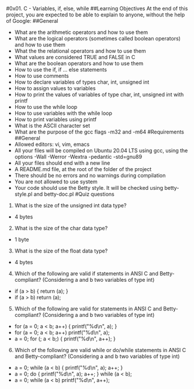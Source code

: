 #0x01. C - Variables, if, else, while
##Learning Objectives
At the end of this project, you are expected to be able to explain to anyone, without the help of Google:
##General
* What are the arithmetic operators and how to use them
* What are the logical operators (sometimes called boolean operators) and how to use them
* What the the relational operators and how to use them
* What values are considered TRUE and FALSE in C
* What are the boolean operators and how to use them
* How to use the if, if ... else statements
* How to use comments
* How to declare variables of types char, int, unsigned int
* How to assign values to variables
* How to print the values of variables of type char, int, unsigned int with printf
* How to use the while loop
* How to use variables with the while loop
* How to print variables using printf
* What is the ASCII character set
* What are the purpose of the gcc flags -m32 and -m64
#Requirements
##General
* Allowed editors: vi, vim, emacs
* All your files will be compiled on Ubuntu 20.04 LTS using gcc, using the options -Wall -Werror -Wextra -pedantic -std=gnu89
* All your files should end with a new line
* A README.md file, at the root of the folder of the project
* There should be no errors and no warnings during compilation
* You are not allowed to use system
* Your code should use the Betty style. It will be checked using betty-style.pl and betty-doc.pl
#Quiz questions
1. What is the size of the unsigned int data type?
* 4 bytes
2. What is the size of the char data type?
* 1 byte
3. What is the size of the float data type?
* 4 bytes
4. Which of the following are valid if statements in ANSI C and Betty-compliant? (Considering a and b two variables of type int)
* if (a > b)
{
  return (a);
}
* if (a > b)
  return (a);
5. Which of the following are valid for statements in ANSI C and Betty-compliant? (Considering a and b two variables of type int)
* for (a = 0; a < b; a++)
{
    printf("%d\n", a);
}
* for (a = 0; a < b; a++)
    printf("%d\n", a);
* a = 0;
for (; a < b;)
{
    printf("%d\n", a++);
}
6. Which of the following are valid while or do/while statements in ANSI C and Betty-compliant? (Considering a and b two variables of type int)
* a = 0;
while (a < b)
{
    printf("%d\n", a);
    a++;
}
* a = 0;
do {
    printf("%d\n", a);
    a++;
} while (a < b);
* a = 0;
while (a < b)
    printf("%d\n", a++);
